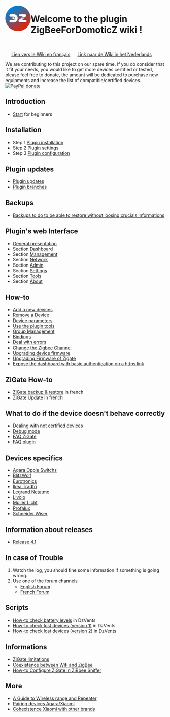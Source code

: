 <a href="Home.md"><img align="left" width="80" height="80" src="../Images/logo_Z4D.png" alt="Logo"></a>

# Welcome to the plugin ZigBeeForDomoticZ wiki !

</br>

<a href=../fr-fr/Home.md><img src="../Images/flag_france.png" width="15" height="15"></a> [Lien vers le Wiki en français](../fr-fr/Home.md) <a href=../nl-dut/Home.md><img src="../Images/flag_netherlands.png" width="15" height="15"></a> [Link naar de Wiki in het Nederlands](../nl-dut/Home.md)


We are contributing to this project on our spare time. If you do consider that it fit your needs, you would like to get more devices certified or tested, please feel free to donate, the amount will be dedicated to purchase new equipments and increase the list of compatible/certified devices.
[![PayPal donate](https://camo.githubusercontent.com/d5d24e33e2f4b6fe53987419a21b203c03789a8f/68747470733a2f2f696d672e736869656c64732e696f2f62616467652f446f6e6174652d50617950616c2d677265656e2e737667)](https://paypal.me/pipiche)

## Introduction

* [Start](Info_Home.md) for beginners

## Installation

* Step 1 [Plugin installation](Plugin_Installation.md)
* Step 2 [Plugin settings](Plugin_Settings.md)
* Step 3 [Plugin configuration](Plugin_Configuration.md)

## Plugin updates

* [Plugin updates](Plugin_Update.md#plugin-update)
* [Plugin branches](Plugin_Update.md#plugin-branches)

## Backups

* [Backups to do to be able to restore without loosing crucials informations](Plugin_Backup.md)

## Plugin's web Interface

* [General presentation](WebUI_General-presentation.md)
* Section [Dashboard](WebUI_Dashboard.md)
* Section [Management](WebUI_Management.md)
* Section [Network](WebUI_Network.md)
* Section [Admin](WebUI_Admin.md)
* Section [Settings](WebUI_Settings.md)
* Section [Tools](WebUI_Tools.md)
* Section [About](WebUI_About.md)

## How-to

* [Add a new devices](HowTo_Pairing-device.md)
* [Remove a Device](HowTo_Remove-device.md)
* [Device parameters](HowTo_Device-parameters.md)
* [Use the plugin tools](HowTo_Using-tools.md)
* [Group Management](HowTo_Group-management.md)
* [Bindings](HowTo_Binding_Legrand.md)
* [Deal with errors](HowTo_Dealing-pluging-error.md)
* [Change the Zigbee Channel](HowTo_Change-ZigBee-channel.md)
* [Upgrading device firmware](HowTo_Update-device-firmware.md)
* [Upgrading Firmware of Zigate](HowTo_Update-ZiGate-firmware.md)
* [Expose the dashboard with basic authentication on a https link](HowTo_Dashboard-Access-Basic-Auth.md)

## ZiGate How-to

* [ZiGate backup & restore](https://zigate.fr/documentation/sauvegardez-et-restaurez-votre-zigate) in french
* [ZiGate Update](https://zigate.fr/documentation/mise-a-jour-de-la-zigate) in french

## What to do if the device doesn't behave correctly

* [Dealing with not certified devices](Problem_Dealing-with-none-certified-device.md)
* [Debug mode](Problem_Debuging-mode.md)
* [FAQ ZiGate](FAQ_ZiGate.md)
* [FAQ plugin](FAQ_Plugin.md)


## Devices specifics

* [Aqara Opple Switchs](Corner_AqaraOppleSwitchs.md)
* [BlitzWolf](Corner_Blitzwolf.md)
* [Eurotronics](Corner_Eurotronics.md)
* [Ikea Tradfri](Corner_IKEA-Tradfri.md)
* [Legrand Netatmo](Corner_Legrand-Netatmo.md)
* [Livolo](Corner_Livolo.md)
* [Muller Licht](Corner_Tint.md)
* [Profalux](Corner_Profalux-corner.md)
* [Schneider Wiser](Corner_Schneider_Wiser.md)

## Information about releases

* [Release 4.1](Release_4.1.md)

## In case of Trouble

1. Watch the log, you should fine some information if something is going wrong.
1. Use one of the forum channels
   * [English Forum](https://www.domoticz.com/forum/viewforum.php?f=68)
   * [French Forum](https://easydomoticz.com/forum/viewforum.php?f=28)

## Scripts

* [How-to check battery levels](../Contrib/CheckBatteryLevel.dzVents) in DzVents
* [How-to check lost devices (version 1)](../Contrib/CheckLastSeen.dzVents) in DzVents
* [How-to check lost devices (version 2)](../Contrib/CheckDeadDevices.lua) in DzVents

## Informations

* [ZiGate limitations](Info_ZiGate-Limitations.md)
* [Coexistence between Wifi and ZigBee](Info_ZigBee-and-Wifi.md)
* [How-to Configure ZiGate in ZiBbee Sniffer](Info_Configure-ZiGate-as-Sniffer.md)

## More

* [A Guide to Wireless range and Repeater](https://support.smartthings.com/hc/en-us/articles/209963206-A-guide-to-wireless-range-and-repeaters)
* [Pairing devices Aqara/Xiaomi](https://community.hubitat.com/t/xiaomi-aqara-devices-pairing-keeping-them-connected/623)
* [Cohexistence Xiaomi with other brands](https://community.hubitat.com/t/xiaomi-aqara-devices-pairing-keeping-them-connected/623)

